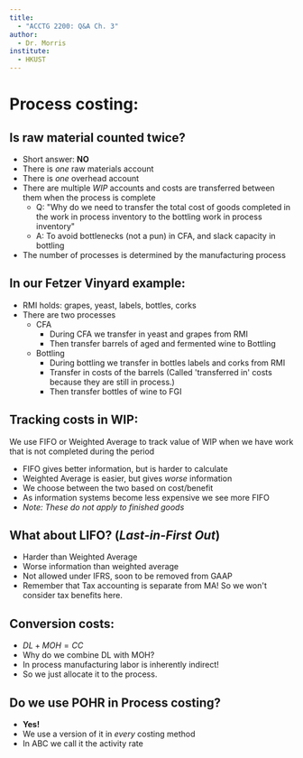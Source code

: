 ```yaml
---
title:
  - "ACCTG 2200: Q&A Ch. 3"
author:
  - Dr. Morris
institute:
  - HKUST
---
```


# Process costing:

## Is raw material counted twice?
- Short answer: __NO__
- There is _one_ raw materials account
- There is _one_ overhead account
- There are multiple _WIP_ accounts and costs are transferred between them when the process is complete
  - Q: "Why do we need to transfer the total cost of goods completed in the work in process inventory to the bottling work in process inventory"
  - A: To avoid bottlenecks (not a pun) in CFA, and slack capacity in bottling
- The number of processes is determined by the manufacturing process

## In our Fetzer Vinyard example:
- RMI holds: grapes, yeast, labels, bottles, corks
- There are two processes
    - CFA
      - During CFA we transfer in yeast and grapes from RMI
      - Then transfer barrels of aged and fermented wine to Bottling
    - Bottling
      - During bottling we transfer in bottles labels and corks from RMI
      - Transfer in costs of the barrels (Called 'transferred in' costs because they are still in process.)
      - Then transfer bottles of wine to FGI

## Tracking costs in WIP:

We use FIFO or Weighted Average to track value of WIP when we have work that is not completed during the period  

- FIFO gives better information, but is harder to calculate
- Weighted Average is easier, but gives _worse_ information
- We choose between the two based on cost/benefit
- As information systems become less expensive we see more FIFO
- _Note: These do not apply to finished goods_

## What about LIFO? (_Last-in-First Out_)

- Harder than Weighted Average
- Worse information than weighted average
- Not allowed under IFRS, soon to be removed from GAAP
- Remember that Tax accounting is separate from MA! So we won't consider tax benefits here.

## Conversion costs:

- $DL + MOH = CC$
- Why do we combine DL with MOH?
- In process manufacturing labor is inherently indirect!
- So we just allocate it to the process.

## Do we use POHR in Process costing?

- __Yes!__
- We use a version of it in _every_ costing method
- In ABC we call it the activity rate
